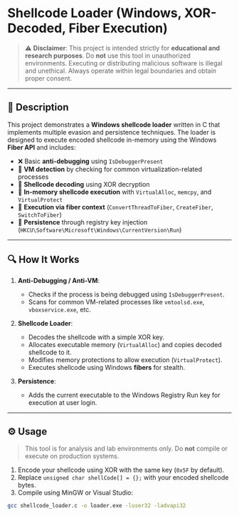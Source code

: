 # Shellcode Loader (Windows, XOR-Decoded, Fiber Execution)

> ⚠️ **Disclaimer**: This project is intended strictly for **educational and research purposes**. Do **not** use this tool in unauthorized environments. Executing or distributing malicious software is illegal and unethical. Always operate within legal boundaries and obtain proper consent.

---

## 🧠 Description

This project demonstrates a **Windows shellcode loader** written in C that implements multiple evasion and persistence techniques. The loader is designed to execute encoded shellcode in-memory using the Windows **Fiber API** and includes:

- ❌ Basic **anti-debugging** using `IsDebuggerPresent`
- 🧪 **VM detection** by checking for common virtualization-related processes
- 💾 **Shellcode decoding** using XOR decryption
- 💨 **In-memory shellcode execution** with `VirtualAlloc`, `memcpy`, and `VirtualProtect`
- 🧵 **Execution via fiber context** (`ConvertThreadToFiber`, `CreateFiber`, `SwitchToFiber`)
- 🔁 **Persistence** through registry key injection (`HKCU\Software\Microsoft\Windows\CurrentVersion\Run`)

---

## 🔍 How It Works

1. **Anti-Debugging / Anti-VM**:
   - Checks if the process is being debugged using `IsDebuggerPresent`.
   - Scans for common VM-related processes like `vmtoolsd.exe`, `vboxservice.exe`, etc.

2. **Shellcode Loader**:
   - Decodes the shellcode with a simple XOR key.
   - Allocates executable memory (`VirtualAlloc`) and copies decoded shellcode to it.
   - Modifies memory protections to allow execution (`VirtualProtect`).
   - Executes shellcode using Windows **fibers** for stealth.

3. **Persistence**:
   - Adds the current executable to the Windows Registry Run key for execution at user login.

---

## ⚙️ Usage

> This tool is for analysis and lab environments only. Do **not** compile or execute on production systems.

1. Encode your shellcode using XOR with the same key (`0x5F` by default).
2. Replace `unsigned char shellCode[] = {};` with your encoded shellcode bytes.
3. Compile using MinGW or Visual Studio:

```bash
gcc shellcode_loader.c -o loader.exe -luser32 -ladvapi32
